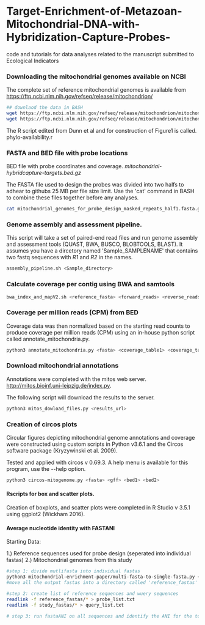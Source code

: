 # Target-Enrichment-of-Metazoan-Mitochondrial-DNA-with-Hybridization-Capture-Probes-
code and tutorials for data analyses related to the manuscript submitted to Ecological Indicators

### Downloading the mitochondrial genomes available on NCBI
The complete set of reference mitochondrial genomes is available from https://ftp.ncbi.nlm.nih.gov/refseq/release/mitochondrion/

```bash
## downlaod the data in BASH
wget https://ftp.ncbi.nlm.nih.gov/refseq/release/mitochondrion/mitochondrion.1.1.genomic.fna.gz
wget https://ftp.ncbi.nlm.nih.gov/refseq/release/mitochondrion/mitochondrion.2.1.genomic.fna.gz
```

The R script edited from Dunn et al and for construction of Figure1 is called. phylo-availability.r

### FASTA and BED file with probe locations

BED file with probe coordinates and coverage. *mitochondrial-hybridcapture-targets.bed.gz*

The FASTA file used to design the probes was divided into two halfs to adhear to githubs 25 MB per file size limit. Use the  'cat' command in BASH to combine these files together before any analyses.

```bash
cat mitochondrial_genomes_for_probe_design_masked_repeats_half1.fasta.gz mitochondrial_genomes_for_probe_design_masked_repeats_half1.fasta.gz > mitos.fasta
```

### Genome assembly and assessment pipeline.

This script will take a set of paired-end read files and run genome assembly and assessment tools (QUAST, BWA, BUSCO, BLOBTOOLS, BLAST).
It assumes you have a dircetory named 'Sample_SAMPLENAME' that contains two fastq sequences with _R1_ and _R2_ in the names. 

```bash
assembly_pipeline.sh <Sample_directory>
```


### Calculate coverage per contig using BWA and samtools

```bash
bwa_index_and_mapV2.sh <reference_fasta> <forward_reads> <reverse_reads> <sample_name>
```

### Coverage per million reads (CPM) from BED

Coverage data was then normalized based on the starting read counts to produce coverage per million reads (CPM) using an in-house python script called annotate_mitochondria.py. 

```bash
python3 annotate_mitochondria.py <fasta> <coverage_table1> <coverage_table2> <taxonomy_table> <blast_results>
```

### Download mitochondrial annotations
Annotations were completed with the mitos web server. http://mitos.bioinf.uni-leipzig.de/index.py.

The following script will download the results to the server.

```bash
python3 mitos_dowload_files.py <results_url>
```

### Creation of circos plots

Circular figures depicting mitochondrial genome annotations and coverage were constructed using custom scripts in Python v3.6.1 and the Circos software package (Kryzywinski et al. 2009). 

Tested and applied with circos v 0.69.3. A help menu is available for this program, use the --help option.


```bash
python3 circos-mitogenome.py <fasta> <gff> <bed1> <bed2>
```

#### Rscripts for box and scatter plots.
Creation of boxplots, and scatter plots were completed in R Studio v 3.5.1 using ggplot2 (Wickham 2016).

#### Average nucleotide identity with FASTANI

Starting Data: 

1.) Reference sequences used for probe design (seperated into individual fastas)
2.) Mitochondrial genomes from this study


```bash
#step 1: divide mutlifasta into individual fastas
python3 mitochondrial-enrichment-paper/multi-fasta-to-single-fasta.py <reference_multi_fasta>
#move all the output fastas into a directory called 'reference_fastas'

#step 2: create list of reference sequences and wuery sequences
readlink -f reference_fastas/* > probe_list.txt
readlink -f study_fastas/* > query_list.txt

# step 3: run fastaANI on all sequences and identify the ANI for the top match

```
